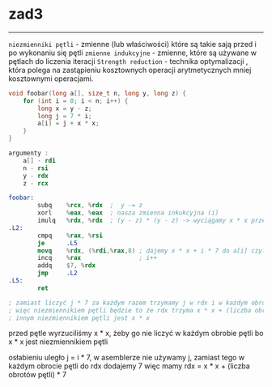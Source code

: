# zad3

---

`niezmienniki pętli` - zmienne (lub właściwości) które są takie sają przed i po wykonaniu się pętli
`zmienne indukcyjne` - zmienne, które są używane w pętlach do liczenia iteracji
`Strength reduction` - technika optymalizacji , która polega na zastąpieniu kosztownych operacji arytmetycznych mniej kosztownymi operacjami.

```c
void foobar(long a[], size_t n, long y, long z) {
    for (int i = 0; i < n; i++) {
        long x = y - z;
        long j = 7 * i;
        a[i] = j + x * x;
    }
}
```

```nasm
argumenty :
    a[] - rdi
    n - rsi
    y - rdx
    z - rcx

foobar:
        subq    %rcx, %rdx  ;  y -= z
        xorl    %eax, %eax  ; nasza zmienna inkukcyjna (i)
        imulq   %rdx, %rdx  ; (y - z) * (y - z) -> wyciągamy x * x przed pętle
.L2:
        cmpq    %rax, %rsi  
        je      .L5 
        movq    %rdx, (%rdi,%rax,8) ; dajemy x * x + i * 7 do a[i] czyli na początku x * x + 0 potem x * x + 7 ...
        incq    %rax                ; i++
        addq    $7, %rdx            
        jmp     .L2
.L5:
        ret

; zamiast liczyć j * 7 za każdym razem trzymamy j w rdx i w każdym obrocie pętli zwiększamy rdx o 7 
; więc niezmiennikiem pętli będzie to że rdx trzyma x * x + (liczba obrotów pętli) * 7 
; innym niezmiennikiem pętli jest x * x 
```

przed pętle wyrzuciliśmy x * x, żeby go nie liczyć w każdym obrobie pętli bo x * x jest niezmiennikiem pętli 

osłabieniu uległo j = i * 7, w asemblerze nie używamy j, zamiast tego w każdym obrocie pętli do rdx dodajemy 7 więc mamy rdx = x * x + (liczba obrotów pętli) * 7